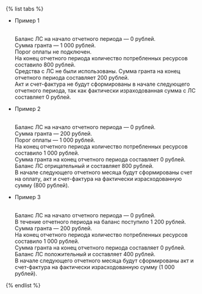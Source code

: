 {% list tabs %}


- Пример 1

  <br>Баланс ЛС на начало отчетного периода — 0 рублей.
  <br>Сумма гранта — 1 000 рублей.
  <br>Порог оплаты не подключен.
  <br>На конец отчетного периода количество потребленных ресурсов составило 800 рублей.
  <br>Средства с ЛС не были использованы. Сумма гранта на конец отчетного периода составляет 200 рублей.
  <br>Акт и счет-фактура не будут сформированы в начале следующего отчетного периода, так как фактически израходованная сумма с ЛС составляет 0 рублей.

- Пример 2

  <br>Баланс ЛС на начало отчетного периода — 0 рублей.
  <br>Сумма гранта — 200 рублей.
  <br>Порог оплаты — 1 000 рублей.
  <br>На конец отчетного периода количество потребленных ресурсов составило 1 000 рублей.
  <br>Сумма гранта на конец отчетного периода составляет 0 рублей. Баланс ЛС отрицательный и составляет 800 рублей.
  <br>В начале следующего отчетного месяца будут сформированы счет на оплату, акт и счет-фактура на фактически израсходованную сумму (800 рублей).

- Пример 3

  <br>Баланс ЛС на начало отчетного периода — 0 рублей.
  <br>В течение отчетного периода на баланс поступило 1 200 рублей.
  <br>Сумма гранта — 200 рублей.
  <br>На конец отчетного периода количество потребленных ресурсов составило 1 000 рублей.
  <br>Сумма гранта на конец отчетного периода составляет 0 рублей. Баланс ЛС положительный и составляет 400 рублей.
  <br>В начале следующего отчетного месяца будут сформированы акт и счет-фактура на фактически израсходованную сумму (1 000 рублей).



{% endlist %}